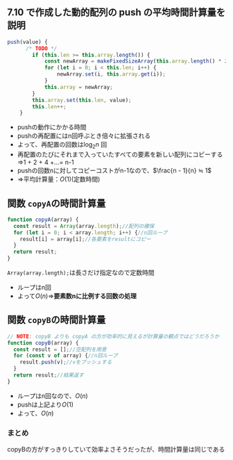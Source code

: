 ## 7.10 で作成した動的配列の push の平均時間計算量を説明
```js
push(value) {
      /* TODO */
        if (this.len >= this.array.length()) {
            const newArray = makeFixedSizeArray(this.array.length() * 2);
            for (let i = 0; i < this.len; i++) {
                newArray.set(i, this.array.get(i));
            }
            this.array = newArray;
        }
        this.array.set(this.len, value);
        this.len++;
    }
```
- pushの動作にかかる時間
- pushの再配置にはn回呼ぶとき倍々に拡張される
- よって、再配置の回数は$\log_2 n$ 回
- 再配置のたびにそれまで入っていたすべての要素を新しい配列にコピーする⇒1 + 2 + 4 +...= n-1
- pushの回数nに対してコピーコストがn-1なので、$\frac{n - 1}{n} ≒ 1$
- ⇒平均計算量：$O(1)$(定数時間)

## 関数 `copyA`の時間計算量
```js
function copyA(array) {
  const result = Array(array.length);//配列の確保
  for (let i = 0; i < array.length; i++) {//n回ループ
    result[i] = array[i];//各要素をresultにコピー
  }
  return result;
}
```
```Array(array.length);```は長さだけ指定なので定数時間
- ループはn回
- よって$O(n)$⇒**要素数nに比例する回数の処理**

## 関数 `copyB`の時間計算量
```js
// NOTE: copyB よりも copyA の方が効率的に見えるが計算量の観点ではどうだろうか
function copyB(array) {
  const result = [];//空配列を用意
  for (const v of array) {//n回ループ
    result.push(v);//vをプッシュする
  }
  return result;//結果返す
}
```
- ループはn回なので、$O(n)$
- pushは上記より$O(1)$
- よって、$O(n)$

### まとめ
copyBの方がすっきりしていて効率よさそうだったが、時間計算量は同じである